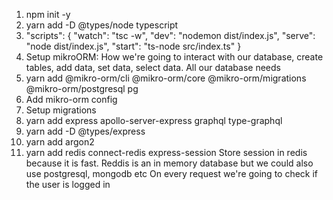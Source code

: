 1. npm init -y
2. yarn add -D @types/node typescript
3. "scripts": {
   "watch": "tsc -w",
   "dev": "nodemon dist/index.js",
   "serve": "node dist/index.js",
   "start": "ts-node src/index.ts"
   }
4. Setup mikroORM: How we're going to interact with our database, create tables, add data, set data, select data. All our database needs
5. yarn add @mikro-orm/cli @mikro-orm/core @mikro-orm/migrations @mikro-orm/postgresql pg
6. Add mikro-orm config
7. Setup migrations
8. yarn add express apollo-server-express graphql type-graphql
9. yarn add -D @types/express
10. yarn add argon2
11. yarn add redis connect-redis express-session
    Store session in redis because it is fast. Reddis is an in memory database but we could also use postgresql, mongodb etc
    On every request we're going to check if the user is logged in
